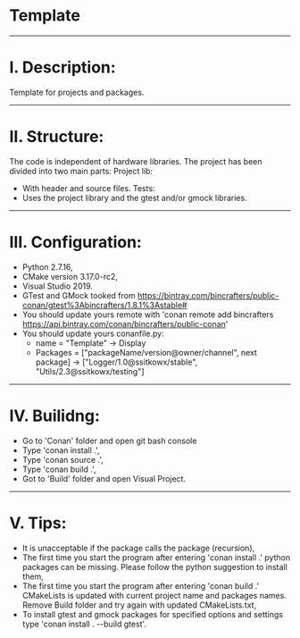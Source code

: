 # Template
**********************************************************************************************************************************
# I. Description:
Template for projects and packages.

**********************************************************************************************************************************
# II. Structure:

The code is independent of hardware libraries. The project has been divided into two main parts:
Project lib:
- With header and source files.
Tests:
- Uses the project library and the gtest and/or gmock libraries.

**********************************************************************************************************************************
# III. Configuration:
- Python 2.7.16,
- CMake version 3.17.0-rc2,
- Visual Studio 2019.
- GTest and GMock tooked from https://bintray.com/bincrafters/public-conan/gtest%3Abincrafters/1.8.1%3Astable#
- You should update yours remote with 'conan remote add bincrafters https://api.bintray.com/conan/bincrafters/public-conan'
- You should update yours conanfile.py:
  - name     = "Template"                                          -> Display
  - Packages = ["packageName/version@owner/channel", next package] -> ["Logger/1.0@ssitkowx/stable", "Utils/2.3@ssitkowx/testing"] 

**********************************************************************************************************************************
# IV. Builidng:
- Go to 'Conan' folder and open git bash console
- Type 'conan install .',
- Type 'conan source .',
- Type 'conan build .',
- Got to 'Build' folder and open Visual Project.

**********************************************************************************************************************************
# V. Tips:
- It is unacceptable if the package calls the package (recursion),
- The first time you start the program after entering 'conan install .' python packages can be missing. 
  Please follow the python suggestion to install them,
- The first time you start the program after entering 'conan build .' CMakeLists is updated with current project name and packages names. 
  Remove Build folder and try again with updated CMakeLists.txt,
- To install gtest and gmock packages for specified options and settings type 'conan install . --build gtest'.